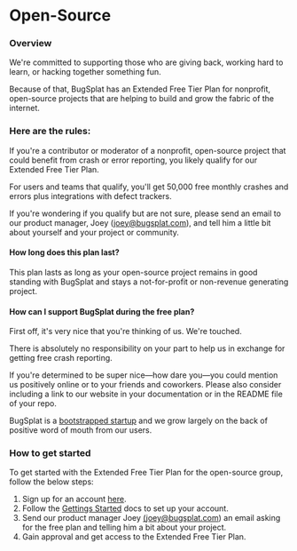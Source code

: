 # Open-Source

### Overview

We're committed to supporting those who are giving back, working hard to learn, or hacking together something fun.

Because of that, BugSplat has an Extended Free Tier Plan for nonprofit, open-source projects that are helping to build and grow the fabric of the internet.&#x20;

### Here are the rules:

If you're a contributor or moderator of a nonprofit, open-source project that could benefit from crash or error reporting, you likely qualify for our Extended Free Tier Plan.

For users and teams that qualify, you'll get 50,000 free monthly crashes and errors plus integrations with defect trackers.

If you're wondering if you qualify but are not sure, please send an email to our product manager, Joey (joey@bugsplat.com), and tell him a little bit about yourself and your project or community.

#### How long does this plan last?

This plan lasts as long as your open-source project remains in good standing with BugSplat and stays a not-for-profit or non-revenue generating project.

#### How can I support BugSplat during the free plan?

First off, it's very nice that you're thinking of us. We're touched.&#x20;

There is absolutely no responsibility on your part to help us in exchange for getting free crash reporting. &#x20;

If you're determined to be super nice—how dare you—you could mention us positively online or to your friends and coworkers. Please also consider including a link to our website in your documentation or in the README file of your repo.

BugSplat is a [bootstrapped startup](https://www.bugsplat.com/about/) and we grow largely on the back of positive word of mouth from our users.

### How to get started

To get started with the Extended Free Tier Plan for the open-source group, follow the below steps:&#x20;

1. Sign up for an account [here](https://app.bugsplat.com/v2/sign-up).
2. Follow the [Gettings Started](../../../introduction/getting-started/) docs to set up your account.
3. Send our product manager Joey [(joey@bugsplat.com](mailto:joey@bugsplat.com)) an email asking for the free plan and telling him a bit about your project.
4. Gain approval and get access to the Extended Free Tier Plan. 
